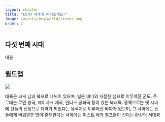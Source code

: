 ```yaml
---
layout: chapter
title: "LOTM 세계에 어서오세요!"
image: /assets/img/world/street.png
order: 1
---
```

<h2>다섯 번째 시대</h2>
<p>내용</p>
<h2>월드맵</h2>
<img src=\"https://raw.githubusercontent.com/izpew/lotm/main/assets/img/pathway/15.webp\" class=\"icon\">
<p>대륙은 크게 남과 북으로 나뉘어 있으며, 넓은 바다와 자잘한 섬으로 이루어진 군도. 주 무대는 로엔 왕국, 페이사크 제국, 인티스 공화국 등이 있는 북대륙. 동쪽으로는 옛 시대에 신들의 전쟁으로 폐허가 되었다는 유적지로 이루어진 바다가 있으며, 그 너머에는 신들에게 버림받은 땅이 존재한다는 서쪽에는 미스트 해가 엘프들이 산다는 환상의 서대륙</p>
